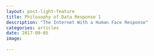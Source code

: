 ```yaml
---
layout: post-light-feature
title: Philosophy of Data Response 1 
description: "The Internet With a Human Face Response"
categories: articles
date: 2017-09-05
image: 
        
---
```


